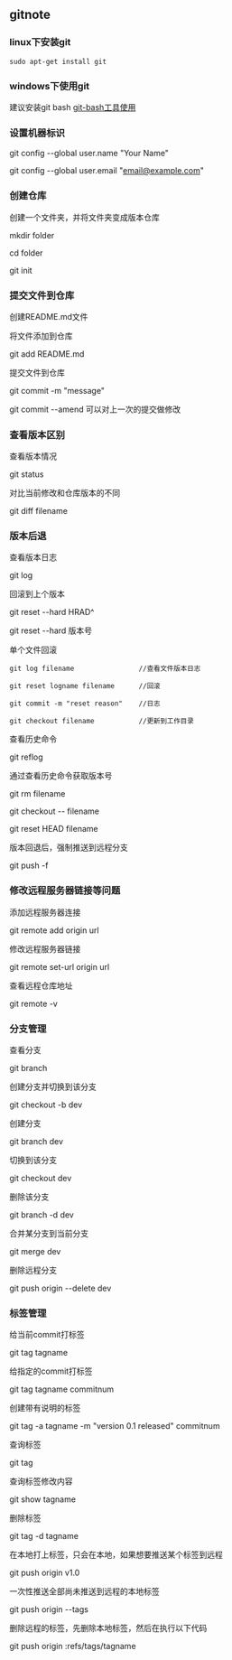 ## gitnote
### linux下安装git
```shell
sudo apt-get install git
```
### windows下使用git
建议安装git bash [git-bash工具使用](../toolnote/git-bash工具使用.md)

### 设置机器标识

git config --global user.name "Your Name"

git config --global user.email "email@example.com"

### 创建仓库

创建一个文件夹，并将文件夹变成版本仓库

mkdir folder

cd folder

git init

### 提交文件到仓库

创建README.md文件

将文件添加到仓库

git add README.md

提交文件到仓库

git commit -m "message"

git commit --amend 可以对上一次的提交做修改

### 查看版本区别

查看版本情况

git status

对比当前修改和仓库版本的不同

git diff filename

### 版本后退

查看版本日志

git log

回滚到上个版本

git reset --hard HRAD^

git reset --hard 版本号

单个文件回滚

```
git log filename                //查看文件版本日志

git reset logname filename      //回滚

git commit -m "reset reason"    //日志

git checkout filename           //更新到工作目录
```

查看历史命令

git reflog

通过查看历史命令获取版本号

git rm filename

git checkout -- filename

git reset HEAD filename

版本回退后，强制推送到远程分支

git push -f

### 修改远程服务器链接等问题
添加远程服务器连接

git remote add origin url

修改远程服务器链接

git remote set-url origin url

查看远程仓库地址

git remote -v

### 分支管理

查看分支

git branch

创建分支并切换到该分支

git checkout -b dev

创建分支

git branch dev

切换到该分支

git checkout dev

删除该分支

git branch -d dev

合并某分支到当前分支

git merge dev

删除远程分支

git push origin --delete dev

### 标签管理

给当前commit打标签

git tag tagname

给指定的commit打标签

git tag tagname commitnum

创建带有说明的标签

git tag -a tagname -m "version 0.1 released" commitnum

查询标签

git tag

查询标签修改内容

git show tagname

删除标签

git tag -d tagname

在本地打上标签，只会在本地，如果想要推送某个标签到远程

git push origin v1.0

一次性推送全部尚未推送到远程的本地标签

git push origin --tags

删除远程的标签，先删除本地标签，然后在执行以下代码

git push origin :refs/tags/tagname